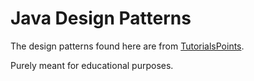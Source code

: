 # Java Design Patterns


The design patterns found here are from [TutorialsPoints](https://www.tutorialspoint.com/design_pattern/index.htm).

Purely meant for educational purposes.
